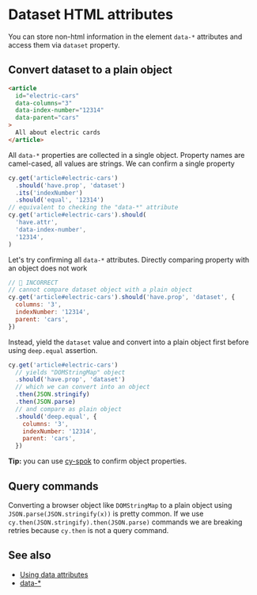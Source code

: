 # Dataset HTML attributes

You can store non-html information in the element `data-*` attributes and access them via `dataset` property.

## Convert dataset to a plain object

<!-- fiddle Using data attributes -->

```html
<article
  id="electric-cars"
  data-columns="3"
  data-index-number="12314"
  data-parent="cars"
>
  All about electric cards
</article>
```

All `data-*` properties are collected in a single object. Property names are camel-cased, all values are strings. We can confirm a single property

```js
cy.get('article#electric-cars')
  .should('have.prop', 'dataset')
  .its('indexNumber')
  .should('equal', '12314')
// equivalent to checking the "data-*" attribute
cy.get('article#electric-cars').should(
  'have.attr',
  'data-index-number',
  '12314',
)
```

Let's try confirming all `data-*` attributes. Directly comparing property with an object does not work

```js skip
// 🚨 INCORRECT
// cannot compare dataset object with a plain object
cy.get('article#electric-cars').should('have.prop', 'dataset', {
  columns: '3',
  indexNumber: '12314',
  parent: 'cars',
})
```

Instead, yield the `dataset` value and convert into a plain object first before using `deep.equal` assertion.

```js
cy.get('article#electric-cars')
  // yields "DOMStringMap" object
  .should('have.prop', 'dataset')
  // which we can convert into an object
  .then(JSON.stringify)
  .then(JSON.parse)
  // and compare as plain object
  .should('deep.equal', {
    columns: '3',
    indexNumber: '12314',
    parent: 'cars',
  })
```

**Tip:** you can use [cy-spok](https://github.com/bahmutov/cy-spok) to confirm object properties.

<!-- fiddle-end -->

## Query commands

Converting a browser object like `DOMStringMap` to a plain object using `JSON.parse(JSON.stringify(x))` is pretty common. If we use `cy.then(JSON.stringify).then(JSON.parse)` commands we are breaking retries because `cy.then` is not a query command.

## See also

- [Using data attributes](https://developer.mozilla.org/en-US/docs/Learn/HTML/Howto/Use_data_attributes)
- [data-\*](https://developer.mozilla.org/en-US/docs/Web/HTML/Global_attributes/data-*)
